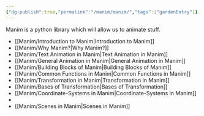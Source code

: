 ```yaml
---
{"dg-publish":true,"permalink":"/manim/manim/","tags":["gardenEntry"]}
---
```



Manim is a python library which will allow us to animate stuff.

- [[Manim/Introduction to Manim\|Introduction to Manim]]
- [[Manim/Why Manim?\|Why Manim?]]
- [[Manim/Text Animation in Manim\|Text Animation in Manim]]
- [[Manim/General Animation in Manim\|General Animation in Manim]]
- [[Manim/Building Blocks of Manim\|Building Blocks of Manim]]
- [[Manim/Common Functions in Manim\|Common Functions in Manim]]
- [[Manim/Transformation in Manim\|Transformation in Manim]]
- [[Manim/Bases of Transformation\|Bases of Transformation]]
- [[Manim/Coordinate-Systems in Manim\|Coordinate-Systems in Manim]]
- 
- [[Manim/Scenes in Manim\|Scenes in Manim]]